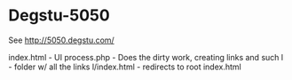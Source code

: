 # Degstu-5050
See http://5050.degstu.com/

index.html - UI
process.php - Does the dirty work, creating links and such
l - folder w/ all the links
l/index.html - redirects to root index.html
